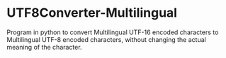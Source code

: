 # UTF8Converter-Multilingual
Program in python to convert Multilingual UTF-16 encoded characters to Multilingual UTF-8 encoded characters, without changing the actual meaning of the character.
